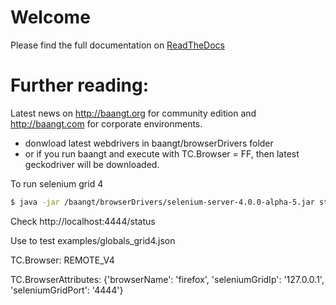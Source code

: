 # Welcome
Please find the full documentation on [ReadTheDocs](https://baangt.readthedocs.io)

# Further reading:
Latest news on http://baangt.org for community edition and http://baangt.com for corporate environments.


 - donwload latest webdrivers in baangt/browserDrivers folder
 - or if you run baangt and execute with TC.Browser = FF, then latest geckodriver will be downloaded.
 
To run selenium grid 4 
```bash
$ java -jar /baangt/browserDrivers/selenium-server-4.0.0-alpha-5.jar standalone
```

Check http://localhost:4444/status

Use to test examples/globals_grid4.json

TC.Browser: REMOTE_V4

TC.BrowserAttributes: {'browserName': 'firefox', 'seleniumGridIp': '127.0.0.1', 'seleniumGridPort': '4444'}